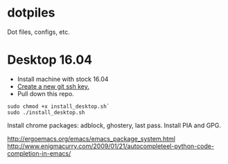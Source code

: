 dotpiles
========

Dot files, configs, etc.

Desktop 16.04
====
* Install machine with stock 16.04
* [Create a new git ssh key.]( https://help.github.com/articles/generating-a-new-ssh-key-and-adding-it-to-the-ssh-agent/)
* Pull down this repo.
```
sudo chmod +x install_desktop.sh`
sudo ./install_desktop.sh
```

Install chrome packages: adblock, ghostery, last pass.
Install PIA and GPG.

http://ergoemacs.org/emacs/emacs_package_system.html
http://www.enigmacurry.com/2009/01/21/autocompleteel-python-code-completion-in-emacs/
